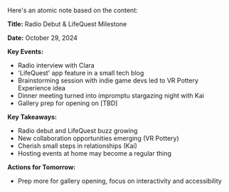 Here's an atomic note based on the content:

**Title:** Radio Debut & LifeQuest Milestone

**Date:** October 29, 2024

**Key Events:**

* Radio interview with Clara
* 'LifeQuest' app feature in a small tech blog
* Brainstorming session with indie game devs led to VR Pottery Experience idea
* Dinner meeting turned into impromptu stargazing night with Kai
* Gallery prep for opening on [TBD]

**Key Takeaways:**

* Radio debut and LifeQuest buzz growing
* New collaboration opportunities emerging (VR Pottery)
* Cherish small steps in relationships (Kai)
* Hosting events at home may become a regular thing

**Actions for Tomorrow:**

* Prep more for gallery opening, focus on interactivity and accessibility